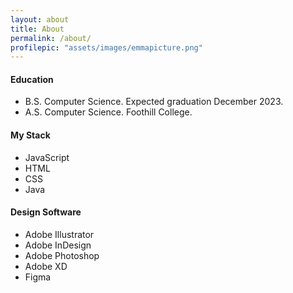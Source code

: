 ```yaml
---
layout: about
title: About
permalink: /about/
profilepic: "assets/images/emmapicture.png"
---
```

 
#### Education ###  
* B.S. Computer Science. Expected graduation December 2023.
* A.S. Computer Science. Foothill College.  
 
#### My Stack ###  
* JavaScript
* HTML
* CSS
* Java

#### Design Software ####
* Adobe Illustrator
* Adobe InDesign
* Adobe Photoshop
* Adobe XD
* Figma